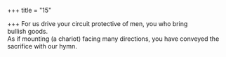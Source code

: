+++
title = "15"

+++
For us drive your circuit protective of men, you who bring  
bullish goods.  
As if mounting (a chariot) facing many directions, you have conveyed  the sacrifice with our hymn.  